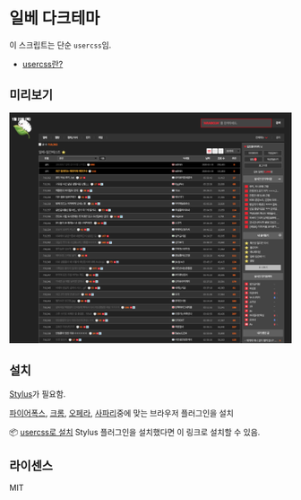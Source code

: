 # 일베 다크테마

이 스크립트는 단순 `usercss`임.

- [usercss란?](https://github.com/openstyles/stylus/wiki/Usercss)

## 미리보기

![일베 다크테마 미리보기](./preview.png)

## 설치

[Stylus](https://add0n.com/stylus.html)가 필요함.

[파이어폭스](https://addons.mozilla.org/en-US/firefox/addon/styl-us/), [크롬](https://chrome.google.com/webstore/detail/stylus/clngdbkpkpeebahjckkjfobafhncgmne), [오페라](https://addons.opera.com/en-gb/extensions/details/stylus/), [사파리](https://cascadea.app/)중에 맞는 브라우저 플러그인을 설치

📦 [usercss로 설치](https://raw.githubusercontent.com/nomunyan/dark-ilbe/master/ilbe-dark.user.css) Stylus 플러그인을 설치했다면 이 링크로 설치할 수 있음.

## 라이센스

MIT
